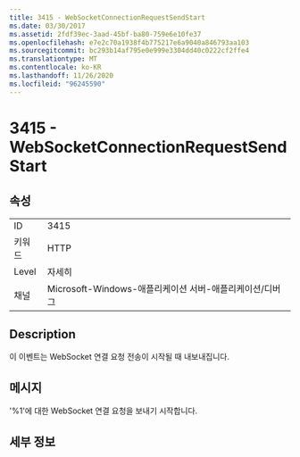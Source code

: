 ```yaml
---
title: 3415 - WebSocketConnectionRequestSendStart
ms.date: 03/30/2017
ms.assetid: 2fdf39ec-3aad-45bf-ba80-759e6e10fe37
ms.openlocfilehash: e7e2c70a1938f4b775217e6a9040a846793aa103
ms.sourcegitcommit: bc293b14af795e0e999e3304dd40c0222cf2ffe4
ms.translationtype: MT
ms.contentlocale: ko-KR
ms.lasthandoff: 11/26/2020
ms.locfileid: "96245590"
---
```

# <a name="3415---websocketconnectionrequestsendstart"></a>3415 - WebSocketConnectionRequestSendStart

## <a name="properties"></a>속성  
  
|||  
|-|-|  
|ID|3415|  
|키워드|HTTP|  
|Level|자세히|  
|채널|Microsoft-Windows-애플리케이션 서버-애플리케이션/디버그|  
  
## <a name="description"></a>Description  

 이 이벤트는 WebSocket 연결 요청 전송이 시작될 때 내보내집니다.  
  
## <a name="message"></a>메시지  

 '%1'에 대한 WebSocket 연결 요청을 보내기 시작합니다.  
  
## <a name="details"></a>세부 정보
